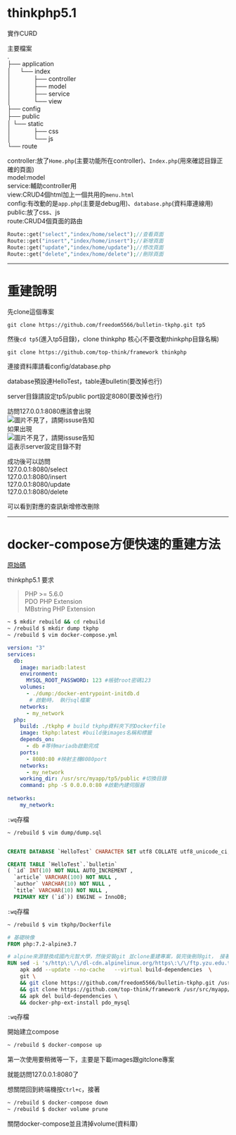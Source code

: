 # thinkphp5.1

實作CURD


主要檔案      
.       
├── application     
│&nbsp;&nbsp;&nbsp;&nbsp;&nbsp;└── index       
│&nbsp;&nbsp;&nbsp;&nbsp;&nbsp;&nbsp;&nbsp;&nbsp;&nbsp;&nbsp;&nbsp;&nbsp;&nbsp;├── controller      
│&nbsp;&nbsp;&nbsp;&nbsp;&nbsp;&nbsp;&nbsp;&nbsp;&nbsp;&nbsp;&nbsp;&nbsp;&nbsp;├── model       
│&nbsp;&nbsp;&nbsp;&nbsp;&nbsp;&nbsp;&nbsp;&nbsp;&nbsp;&nbsp;&nbsp;&nbsp;&nbsp;├── service     
│&nbsp;&nbsp;&nbsp;&nbsp;&nbsp;&nbsp;&nbsp;&nbsp;&nbsp;&nbsp;&nbsp;&nbsp;&nbsp;└── view        
├── config      
├── public      
│   └── static      
│&nbsp;&nbsp;&nbsp;&nbsp;&nbsp;&nbsp;&nbsp;&nbsp;&nbsp;&nbsp;&nbsp;&nbsp;&nbsp;├── css     
│&nbsp;&nbsp;&nbsp;&nbsp;&nbsp;&nbsp;&nbsp;&nbsp;&nbsp;&nbsp;&nbsp;&nbsp;&nbsp;└── js      
└── route           

controller:放了`Home.php`(主要功能所在controller)、`Index.php`(用來確認目錄正確的頁面)      
model:model   
service:輔助controller用        
view:CRUD4個html加上一個共用的`menu.html`           
config:有改動的是`app.php`(主要是debug用)、`database.php`(資料庫連線用)        
public:放了css、js      
route:CRUD4個頁面的路由
```php
Route::get("select","index/home/select");//查看頁面
Route::get("insert","index/home/insert");//新增頁面
Route::get("update","index/home/update");//修改頁面
Route::get("delete","index/home/delete");//刪除頁面
```
***
# 重建說明

先clone這個專案
```git
git clone https://github.com/freedom5566/bulletin-tkphp.git tp5
```
然後`cd tp5`(進入tp5目錄)，clone thinkphp 核心(不要改動thinkphp目錄名稱)
```git
git clone https://github.com/top-think/framework thinkphp
```

連接資料庫請看config/database.php

database預設連HelloTest，table連bulletin(要改掉也行)

server目錄請設定tp5/public
port設定8080(要改掉也行)

訪問127.0.0.1:8080應該會出現        
![圖片不見了，請開issuse告知](https://github.com/freedom5566/friendly-PHP/blob/master/images/thphp5/start.png "成功圖")     
如果出現        
![圖片不見了，請開issuse告知](https://github.com/freedom5566/friendly-PHP/blob/master/images/thphp5/error.png "成功圖")     
這表示server設定目錄不對

成功後可以訪問      
127.0.0.1:8080/select       
127.0.0.1:8080/insert       
127.0.0.1:8080/update       
127.0.0.1:8080/delete       

可以看到對應的查訊新增修改刪除
***
# docker-compose方便快速的重建方法
[原始碼](https://github.com/freedom5566/ubiquitous-docker/tree/master/docker-compose/rebuild_php%2Bmariadb "github")

thinkphp5.1 要求

>   PHP >= 5.6.0        
    PDO PHP Extension       
    MBstring PHP Extension      

```sh
~ $ mkdir rebuild && cd rebuild 
~ /rebuild $ mkdir dump tkphp
~ /rebuild $ vim docker-compose.yml
```

```yml
version: "3"
services: 
  db: 
    image: mariadb:latest
    environment:
      MYSQL_ROOT_PASSWORD: 123 #帳號root密碼123
    volumes:
      - ./dump:/docker-entrypoint-initdb.d
       # 啟動時， 執行sql檔案
    networks:
      - my_network 
  php:
    build: ./tkphp # build tkphp資料夾下的Dockerfile
    image: tkphp:latest #build後images名稱和標籤
    depends_on:
      - db #等待mariadb啟動完成
    ports:
      - 8080:80 #映射主機8080port
    networks:
      - my_network
    working_dir: /usr/src/myapp/tp5/public #切換目錄
    command: php -S 0.0.0.0:80 #啟動內建伺服器
    
networks:
    my_network:
```
`:wq`存檔

```sh
~ /rebuild $ vim dump/dump.sql
```

```sql

CREATE DATABASE `HelloTest` CHARACTER SET utf8 COLLATE utf8_unicode_ci;

CREATE TABLE `HelloTest`.`bulletin` 
( `id` INT(10) NOT NULL AUTO_INCREMENT ,
  `article` VARCHAR(100) NOT NULL ,
  `author` VARCHAR(10) NOT NULL ,
  `title` VARCHAR(10) NOT NULL , 
  PRIMARY KEY (`id`)) ENGINE = InnoDB;
```
`:wq`存檔

```sh
~ /rebuild $ vim tkphp/Dockerfile
```

```dockerfile
# 基礎映像
FROM php:7.2-alpine3.7

# alpine來源替換成國內元智大學，然後安裝git 並clone重建專案，裝完後刪除git， 接著安裝pdo_mysql， MBstring、PDO在php:7.2-alpine3.7已經有了，所以不需要再裝
RUN sed -i 's/http\:\/\/dl-cdn.alpinelinux.org/https\:\/\/ftp.yzu.edu.tw\/Linux/g' /etc/apk/repositories  && \
    apk add --update --no-cache   --virtual build-dependencies  \
    git \
    && git clone https://github.com/freedom5566/bulletin-tkphp.git /usr/src/myapp/tp5 \
    && git clone https://github.com/top-think/framework /usr/src/myapp/tp5/thinkphp \
    && apk del build-dependencies \
    && docker-php-ext-install pdo_mysql 
```
`:wq`存檔

開始建立compose

```sh
~ /rebuild $ docker-compose up
```

第一次使用要稍微等一下，主要是下載images跟gitclone專案

就能訪問127.0.0.1:8080了

想關閉回到終端機按`Ctrl+c`，接著

```sh
~ /rebuild $ docker-compose down 
~ /rebuild $ docker volume prune
```
關閉docker-compose並且清掉volume(資料庫)
